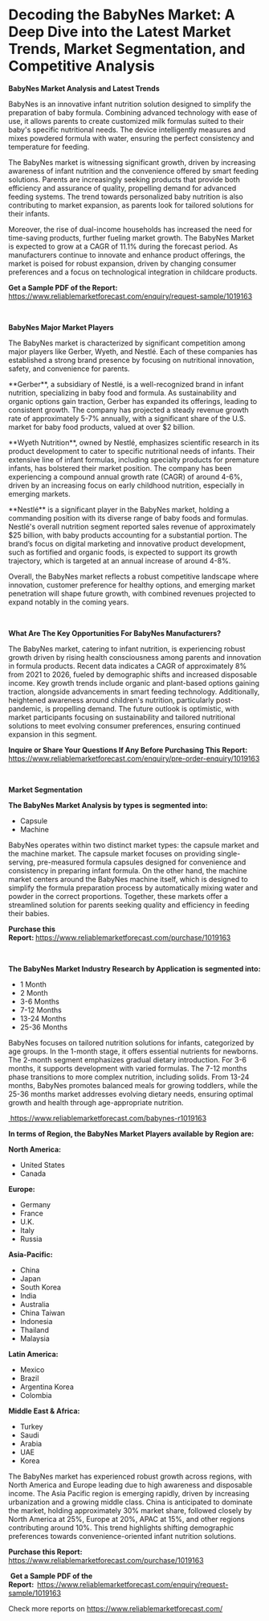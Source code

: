 <p><h1>Decoding the BabyNes Market: A Deep Dive into the Latest Market Trends, Market Segmentation, and Competitive Analysis</h1></p><p><strong>BabyNes Market Analysis and Latest Trends</strong></p>
<p><p>BabyNes is an innovative infant nutrition solution designed to simplify the preparation of baby formula. Combining advanced technology with ease of use, it allows parents to create customized milk formulas suited to their baby's specific nutritional needs. The device intelligently measures and mixes powdered formula with water, ensuring the perfect consistency and temperature for feeding.</p><p>The BabyNes market is witnessing significant growth, driven by increasing awareness of infant nutrition and the convenience offered by smart feeding solutions. Parents are increasingly seeking products that provide both efficiency and assurance of quality, propelling demand for advanced feeding systems. The trend towards personalized baby nutrition is also contributing to market expansion, as parents look for tailored solutions for their infants.</p><p>Moreover, the rise of dual-income households has increased the need for time-saving products, further fueling market growth. The BabyNes Market is expected to grow at a CAGR of 11.1% during the forecast period. As manufacturers continue to innovate and enhance product offerings, the market is poised for robust expansion, driven by changing consumer preferences and a focus on technological integration in childcare products.</p></p>
<p><strong>Get a Sample PDF of the Report:&nbsp;</strong> <a href="https://www.reliablemarketforecast.com/enquiry/request-sample/1019163?utm_campaign=3194&utm_medium=2&utm_source=Github&utm_content=ia&utm_term=21032025&utm_id=babynes">https://www.reliablemarketforecast.com/enquiry/request-sample/1019163</a></p>
<p>&nbsp;</p>
<p><strong>BabyNes Major Market Players</strong></p>
<p><p>The BabyNes market is characterized by significant competition among major players like Gerber, Wyeth, and Nestlé. Each of these companies has established a strong brand presence by focusing on nutritional innovation, safety, and convenience for parents.</p><p>**Gerber**, a subsidiary of Nestlé, is a well-recognized brand in infant nutrition, specializing in baby food and formula. As sustainability and organic options gain traction, Gerber has expanded its offerings, leading to consistent growth. The company has projected a steady revenue growth rate of approximately 5-7% annually, with a significant share of the U.S. market for baby food products, valued at over $2 billion.</p><p>**Wyeth Nutrition**, owned by Nestlé, emphasizes scientific research in its product development to cater to specific nutritional needs of infants. Their extensive line of infant formulas, including specialty products for premature infants, has bolstered their market position. The company has been experiencing a compound annual growth rate (CAGR) of around 4-6%, driven by an increasing focus on early childhood nutrition, especially in emerging markets.</p><p>**Nestlé** is a significant player in the BabyNes market, holding a commanding position with its diverse range of baby foods and formulas. Nestlé's overall nutrition segment reported sales revenue of approximately $25 billion, with baby products accounting for a substantial portion. The brand’s focus on digital marketing and innovative product development, such as fortified and organic foods, is expected to support its growth trajectory, which is targeted at an annual increase of around 4-8%.</p><p>Overall, the BabyNes market reflects a robust competitive landscape where innovation, customer preference for healthy options, and emerging market penetration will shape future growth, with combined revenues projected to expand notably in the coming years.</p></p>
<p>&nbsp;</p>
<p><strong>What Are The Key Opportunities For BabyNes Manufacturers?</strong></p>
<p><p>The BabyNes market, catering to infant nutrition, is experiencing robust growth driven by rising health consciousness among parents and innovation in formula products. Recent data indicates a CAGR of approximately 8% from 2021 to 2026, fueled by demographic shifts and increased disposable income. Key growth trends include organic and plant-based options gaining traction, alongside advancements in smart feeding technology. Additionally, heightened awareness around children's nutrition, particularly post-pandemic, is propelling demand. The future outlook is optimistic, with market participants focusing on sustainability and tailored nutritional solutions to meet evolving consumer preferences, ensuring continued expansion in this segment.</p></p>
<p><strong>Inquire or Share Your Questions If Any Before Purchasing This Report:</strong> <a href="https://www.reliablemarketforecast.com/enquiry/pre-order-enquiry/1019163?utm_campaign=3194&utm_medium=2&utm_source=Github&utm_content=ia&utm_term=21032025&utm_id=babynes">https://www.reliablemarketforecast.com/enquiry/pre-order-enquiry/1019163</a></p>
<p>&nbsp;</p>
<p><strong>Market Segmentation</strong></p>
<p><strong>The BabyNes Market Analysis by types is segmented into:</strong></p>
<p><ul><li>Capsule</li><li>Machine</li></ul></p>
<p><p>BabyNes operates within two distinct market types: the capsule market and the machine market. The capsule market focuses on providing single-serving, pre-measured formula capsules designed for convenience and consistency in preparing infant formula. On the other hand, the machine market centers around the BabyNes machine itself, which is designed to simplify the formula preparation process by automatically mixing water and powder in the correct proportions. Together, these markets offer a streamlined solution for parents seeking quality and efficiency in feeding their babies.</p></p>
<p><strong>Purchase this Report:&nbsp;</strong><a href="https://www.reliablemarketforecast.com/purchase/1019163?utm_campaign=3194&utm_medium=2&utm_source=Github&utm_content=ia&utm_term=21032025&utm_id=babynes">https://www.reliablemarketforecast.com/purchase/1019163</a></p>
<p>&nbsp;</p>
<p><strong>The BabyNes Market Industry Research by Application is segmented into:</strong></p>
<p><ul><li>1 Month</li><li>2 Month</li><li>3-6 Months</li><li>7-12 Months</li><li>13-24 Months</li><li>25-36 Months</li></ul></p>
<p><p>BabyNes focuses on tailored nutrition solutions for infants, categorized by age groups. In the 1-month stage, it offers essential nutrients for newborns. The 2-month segment emphasizes gradual dietary introduction. For 3-6 months, it supports development with varied formulas. The 7-12 months phase transitions to more complex nutrition, including solids. From 13-24 months, BabyNes promotes balanced meals for growing toddlers, while the 25-36 months market addresses evolving dietary needs, ensuring optimal growth and health through age-appropriate nutrition.</p></p>
<p><a href="https://www.reliablemarketforecast.com/babynes-r1019163?utm_campaign=3194&utm_medium=2&utm_source=Github&utm_content=ia&utm_term=21032025&utm_id=babynes">&nbsp;https://www.reliablemarketforecast.com/babynes-r1019163</a></p>
<p><strong>In terms of Region, the BabyNes Market Players available by Region are:</strong></p>
<p>
    <p> <strong> North America: </strong>
        <ul>
            <li>United States</li>
            <li>Canada</li>
        </ul>
        </p> 
    <p> <strong> Europe: </strong>
        <ul>
            <li>Germany</li>
            <li>France</li>
            <li>U.K.</li>
            <li>Italy</li>
            <li>Russia</li>
        </ul>
        </p> 
    <p> <strong> Asia-Pacific: </strong>
        <ul>
            <li>China</li>
            <li>Japan</li>
            <li>South Korea</li>
            <li>India</li>
            <li>Australia</li>
            <li>China Taiwan</li>
            <li>Indonesia</li>
            <li>Thailand</li>
            <li>Malaysia</li>
        </ul>
        </p> 
    <p> <strong> Latin America: </strong>
        <ul>
            <li>Mexico</li>
            <li>Brazil</li>
            <li>Argentina Korea</li>
            <li>Colombia</li>
        </ul>
        </p> 
    <p> <strong> Middle East & Africa: </strong>
        <ul>
            <li>Turkey</li>
            <li>Saudi</li>
            <li>Arabia</li>
            <li>UAE</li>
            <li>Korea</li>
        </ul>
    </p>
    </p>
<p><p>The BabyNes market has experienced robust growth across regions, with North America and Europe leading due to high awareness and disposable income. The Asia Pacific region is emerging rapidly, driven by increasing urbanization and a growing middle class. China is anticipated to dominate the market, holding approximately 30% market share, followed closely by North America at 25%, Europe at 20%, APAC at 15%, and other regions contributing around 10%. This trend highlights shifting demographic preferences towards convenience-oriented infant nutrition solutions.</p></p>
<p><strong>Purchase this Report: </strong><a href="https://www.reliablemarketforecast.com/purchase/1019163?utm_campaign=3194&utm_medium=2&utm_source=Github&utm_content=ia&utm_term=21032025&utm_id=babynes">https://www.reliablemarketforecast.com/purchase/1019163</a></p>
<p>&nbsp;<strong>Get a Sample PDF of the Report:&nbsp;&nbsp;</strong><a href="https://www.reliablemarketforecast.com/enquiry/request-sample/1019163?utm_campaign=3194&utm_medium=2&utm_source=Github&utm_content=ia&utm_term=21032025&utm_id=babynes">https://www.reliablemarketforecast.com/enquiry/request-sample/1019163</a></p>
<p><strong></strong></p>
<p>Check more reports on <a href="https://www.reliablemarketforecast.com/?utm_campaign=3194&utm_medium=2&utm_source=Github&utm_content=ia&utm_term=21032025&utm_id=babynes">https://www.reliablemarketforecast.com/</a></p>